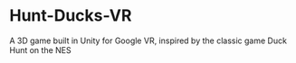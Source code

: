 # Hunt-Ducks-VR
A 3D game built in Unity for Google VR, inspired by the classic game Duck Hunt on the NES
